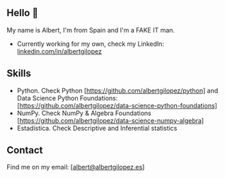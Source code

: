 ## Hello 👋

My name is Albert, I'm from Spain and I'm a FAKE IT man.

* Currently working for my own, check my LinkedIn: [linkedin.com/in/albertgilopez](https://www.linkedin.com/in/albertgilopez/)

## Skills

* Python. Check Python [https://github.com/albertgilopez/python] and Data Science Python Foundations: [https://github.com/albertgilopez/data-science-python-foundations]
* NumPy. Check NumPy & Algebra Foundations [https://github.com/albertgilopez/data-science-numpy-algebra]
* Estadística. Check Descriptive and Inferential statistics 

## Contact

Find me on my email: [albert@albertgilopez.es]
